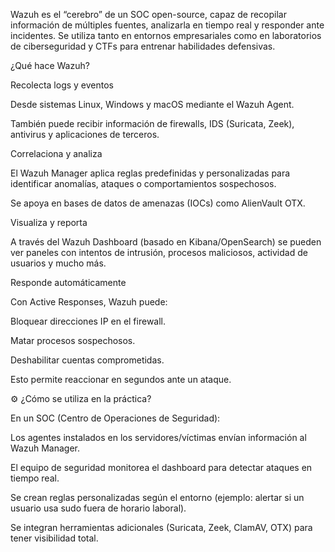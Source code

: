 
Wazuh es el “cerebro” de un SOC open-source, capaz de recopilar información de múltiples fuentes, analizarla en tiempo real y responder ante incidentes. Se utiliza tanto en entornos empresariales como en laboratorios de ciberseguridad y CTFs para entrenar habilidades defensivas.


¿Qué hace Wazuh?

Recolecta logs y eventos

Desde sistemas Linux, Windows y macOS mediante el Wazuh Agent.

También puede recibir información de firewalls, IDS (Suricata, Zeek), antivirus y aplicaciones de terceros.

Correlaciona y analiza

El Wazuh Manager aplica reglas predefinidas y personalizadas para identificar anomalías, ataques o comportamientos sospechosos.

Se apoya en bases de datos de amenazas (IOCs) como AlienVault OTX.

Visualiza y reporta

A través del Wazuh Dashboard (basado en Kibana/OpenSearch) se pueden ver paneles con intentos de intrusión, procesos maliciosos, actividad de usuarios y mucho más.

Responde automáticamente

Con Active Responses, Wazuh puede:

Bloquear direcciones IP en el firewall.

Matar procesos sospechosos.

Deshabilitar cuentas comprometidas.

Esto permite reaccionar en segundos ante un ataque.

⚙️ ¿Cómo se utiliza en la práctica?

En un SOC (Centro de Operaciones de Seguridad):

Los agentes instalados en los servidores/víctimas envían información al Wazuh Manager.

El equipo de seguridad monitorea el dashboard para detectar ataques en tiempo real.

Se crean reglas personalizadas según el entorno (ejemplo: alertar si un usuario usa sudo fuera de horario laboral).

Se integran herramientas adicionales (Suricata, Zeek, ClamAV, OTX) para tener visibilidad total.
